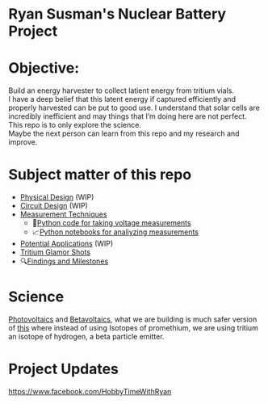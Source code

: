 # Ryan Susman's Nuclear Battery Project 

# Objective:  
Build an energy harvester to collect latient energy from tritium vials.  
I have a deep belief that this latent energy if captured efficiently and properly harvested can be put to good use.  I understand that solar cells are incredibly inefficient and may things that I’m doing here are not perfect. This repo is to only explore the science.  
Maybe the next person can learn from this repo and my research and improve.  

# Subject matter of this repo
* [Physical Design](https://github.com/darkmatter2222/Nuclear-Battery/tree/main/physical_design) (WIP)  
* [Circuit Design](https://github.com/darkmatter2222/Nuclear-Battery/tree/main/circuit_diagrams) (WIP)  
* [Measurement Techniques](https://github.com/darkmatter2222/Nuclear-Battery/tree/main/measurement_techniques)
  * :electric_plug:[Python code for taking voltage measurements](https://github.com/darkmatter2222/Nuclear-Battery/tree/main/measurement_techniques/take_measurements)
  * :chart_with_upwards_trend:[Python notebooks for analiyzing measurements](https://github.com/darkmatter2222/Nuclear-Battery/tree/main/measurement_techniques/analiyze_measurements) 
* [Potential Applications](https://github.com/darkmatter2222/Nuclear-Battery/tree/main/potential_applications) (WIP)  
* [Tritium Glamor Shots](https://github.com/darkmatter2222/Nuclear-Battery/tree/main/images/tritium%20vials)
* :mag:[Findings and Milestones](https://github.com/darkmatter2222/Nuclear-Battery/wiki)

# Science   
[Photovoltaics](https://en.wikipedia.org/wiki/Photovoltaics) and [Betavoltaics](https://en.wikipedia.org/wiki/Betavoltaic_device), what we are building is much safer version of [this](https://arxiv.org/ftp/arxiv/papers/1511/1511.07427.pdf) where instead of using Isotopes of promethium, we are using tritium an isotope of hydrogen, a beta particle emitter.


# Project Updates  
https://www.facebook.com/HobbyTimeWithRyan
